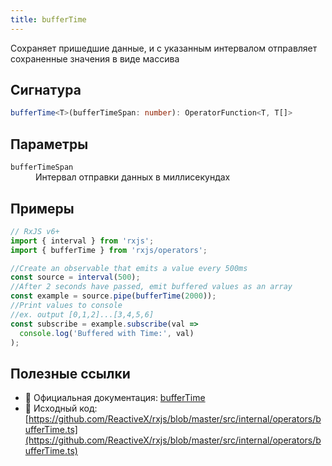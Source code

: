 ```yaml
---
title: bufferTime
---
```


Сохраняет пришедшие данные, и с указанным интервалом отправляет сохраненные значения в виде массива

## Сигнатура

```typescript
bufferTime<T>(bufferTimeSpan: number): OperatorFunction<T, T[]>
```

## Параметры

<!-- TODO: Добавить описание для параметра `bufferCreationInterval` -->
<dl>
	<dt><code>bufferTimeSpan</code></dt>
	<dd>Интервал отправки данных в миллисекундах</dd>
</dl>

## Примеры

```typescript
// RxJS v6+
import { interval } from 'rxjs';
import { bufferTime } from 'rxjs/operators';

//Create an observable that emits a value every 500ms
const source = interval(500);
//After 2 seconds have passed, emit buffered values as an array
const example = source.pipe(bufferTime(2000));
//Print values to console
//ex. output [0,1,2]...[3,4,5,6]
const subscribe = example.subscribe(val =>
  console.log('Buffered with Time:', val)
);
```


## Полезные ссылки

- 📰 Официальная документация: [bufferTime](https://rxjs.dev/api/operators/bufferTime)
- 📁 Исходный код: [https://github.com/ReactiveX/rxjs/blob/master/src/internal/operators/bufferTime.ts](https://github.com/ReactiveX/rxjs/blob/master/src/internal/operators/bufferTime.ts)
